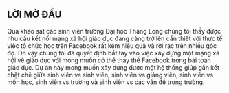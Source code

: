 ## LỜI MỞ ĐẦU
Qua khảo sát các sinh viên trường Đại học Thăng Long chúng tôi thầy được nhu cầu kết nối mạng xã hội giáo dục 
đang càng trở lên cần thiết với thực tế việc tổ chức học trên Facebook rất kém hiệu quả và rời rạc trên nhiều
góc độ. Do vậy chúng tôi đã quyết định bắt tay vào việc xây dựng một mạng xã hội về giáo dục với mong muốn có
thể thay thế Facebook trong bài toán giáo dục. Dự án này mong muốn xây dựng được một hệ thống giúp gắn kết chặt
chẽ giữa sinh viên vs sinh viên, sinh viên vs giảng viên, sinh viên vs môn học, sinh viên vs trường và
sinh viên vs các vấn đề trong trường.
